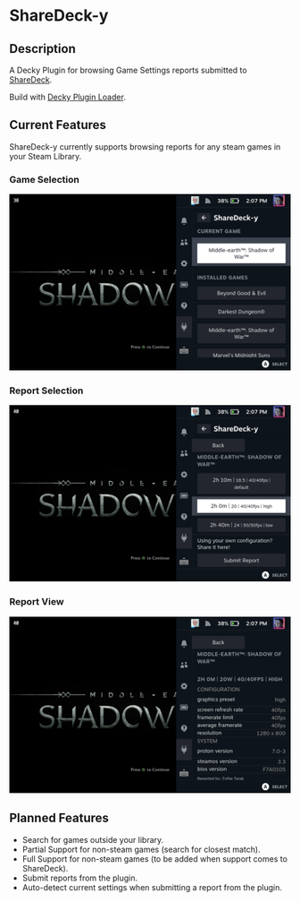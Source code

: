 # ShareDeck-y

## Description

A Decky Plugin for browsing Game Settings reports submitted to [ShareDeck](https://sharedeck.games).

Build with [Decky Plugin Loader](https://github.com/SteamDeckHomebrew/PluginLoader).

## Current Features

ShareDeck-y currently supports browsing reports for any steam games in your Steam Library.

### Game Selection

![](assets/001_games_list.png)

### Report Selection

![](assets/002_reports_list.png)

### Report View

![](assets/003_report_view.png)

## Planned Features

-   Search for games outside your library.
-   Partial Support for non-steam games (search for closest match).
-   Full Support for non-steam games (to be added when support comes to ShareDeck).
-   Submit reports from the plugin.
-   Auto-detect current settings when submitting a report from the plugin.
